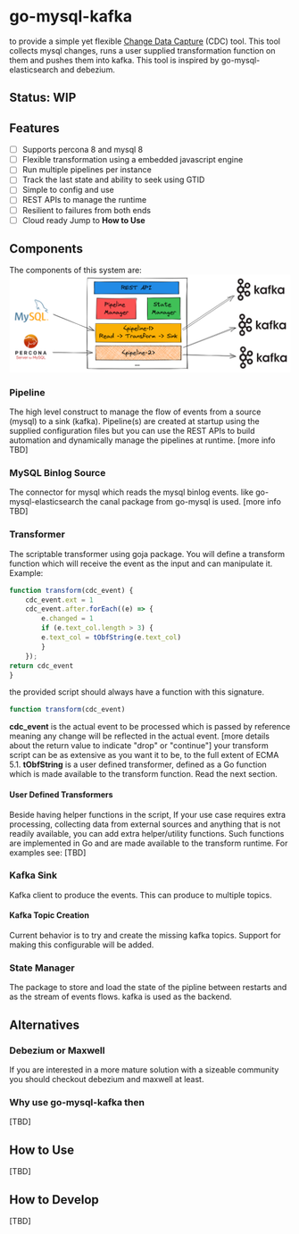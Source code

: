 
# go-mysql-kafka
to provide a simple yet flexible [Change Data Capture](https://en.wikipedia.org/wiki/Change_data_capture) (CDC) tool. This tool collects mysql changes, runs a user supplied transformation function on them and pushes them into kafka. This tool is inspired by go-mysql-elasticsearch and debezium.

## Status: WIP

## Features
 - [ ] Supports percona 8 and mysql 8
 - [ ] Flexible transformation using a embedded javascript engine
 - [ ] Run multiple pipelines per instance
 - [ ] Track the last state and ability to seek using GTID
 - [ ] Simple to config and use
 - [ ] REST APIs to manage the runtime
 - [ ] Resilient to failures from both ends
 - [ ] Cloud ready
  Jump to **How to Use**

## Components
The components of this system are:
![Components](/docs/go-mysql-kafka-components.png?raw=true "Components")

### Pipeline
The high level construct to manage the flow of events from a source (mysql) to a sink (kafka). Pipeline(s) are created at startup using the supplied configuration files but you can use the REST APIs to build automation and dynamically manage the pipelines at runtime.
[more info TBD]

### MySQL Binlog Source
The connector for mysql which reads the mysql binlog events. like go-mysql-elasticsearch the canal package from go-mysql is used.
[more info TBD]

### Transformer
The scriptable transformer using goja package. You will define a transform function which will receive the event as the input and can manipulate it. Example:
```javascript
function transform(cdc_event) {
	cdc_event.ext = 1
	cdc_event.after.forEach((e) => {
		e.changed = 1
		if (e.text_col.length > 3) {
		e.text_col = tObfString(e.text_col)
		}
	});
return cdc_event
}
```
the provided script should always have a function with this signature.
```javascript
function transform(cdc_event)
```
**cdc_event** is the actual event to be processed which is passed by reference meaning any change will be reflected in the actual event.
[more details about the return value to indicate "drop" or "continue"]
your transform script can be as extensive as you want it to be, to the full extent of ECMA 5.1.
**tObfString** is a user defined transformer, defined as a Go function which is made available to the transform function. Read the next section.

#### User Defined Transformers
Beside having helper functions in the script, If your use case requires extra processing, collecting data from external sources and anything that is not readily available, you can add extra helper/utility functions. Such functions are implemented in Go and are made available to the transform runtime.
For examples see: [TBD]

### Kafka Sink
Kafka client to produce the events. This can produce to multiple topics.
#### Kafka Topic Creation
Current behavior is to try and create the missing kafka topics. Support for making this configurable will be added.

### State Manager
The package to store and load the state of the pipline between restarts and as the stream of events flows. kafka is used as the backend.



## Alternatives
### Debezium or Maxwell
If you are interested in a more mature solution with a sizeable community you should checkout debezium and maxwell at least.

  
### Why use go-mysql-kafka then
[TBD]
  

## How to Use
[TBD]

## How to Develop
[TBD]

